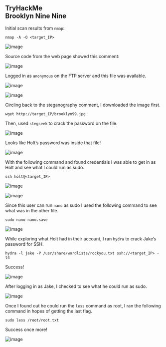TryHackMe <br>
Brooklyn Nine Nine
---

Initial scan results from `nmap`: <br>
```
nmap -A -O <target_IP>
```

![image](https://github.com/xocybersec/TryHackMe-Walkthroughs/assets/91302698/135809ed-56bc-4875-81c0-e818d0912d46)

Source code from the web page showed this comment: <br>

![image](https://github.com/xocybersec/TryHackMe-Walkthroughs/assets/91302698/a8d72e02-f62c-4bee-a847-da70b31ebfa7)

Logged in as `anonymous` on the FTP server and this file was available. <br>

![image](https://github.com/xocybersec/TryHackMe-Walkthroughs/assets/91302698/5fe02e01-64b0-4fd8-8af6-3e50e30fdcc1)

![image](https://github.com/xocybersec/TryHackMe-Walkthroughs/assets/91302698/5acb86e5-f5f3-4551-bd63-f60a07a57009)

Circling back to the steganography comment, I downloaded the image first. <br>
```
wget http://target_IP/brooklyn99.jpg
```
Then, used `stegseek` to crack the password on the file. <br>

![image](https://github.com/xocybersec/TryHackMe-Walkthroughs/assets/91302698/b9bb33e2-d53b-42ea-aa7f-e52ff1834608)

Looks like Holt’s password was inside that file! <br>

![image](https://github.com/xocybersec/TryHackMe-Walkthroughs/assets/91302698/239cddd7-d740-464c-acae-a990a4b208e5)

With the following command and found credentials I was able to get in as Holt and see what I could run as sudo. <br>
```
ssh holt@<target_IP>
```

![image](https://github.com/xocybersec/TryHackMe-Walkthroughs/assets/91302698/1fbfdbb7-9b8f-448f-afd2-77bc8020ecc9)

![image](https://github.com/xocybersec/TryHackMe-Walkthroughs/assets/91302698/ddafa3ab-6c4b-4d05-af82-7a118c7cc354)

Since this user can run `nano` as sudo I used the following command to see what was in the other file. <br>
```
sudo nano nano.save
```

![image](https://github.com/xocybersec/TryHackMe-Walkthroughs/assets/91302698/b539b658-4a99-4de8-aafa-137703b6d22e)

While exploring what Holt had in their account, I ran `hydra` to crack Jake’s password for SSH. <br>
```
hydra -l jake -P /usr/share/wordlists/rockyou.txt ssh://<target_IP> -t4
```
Success! <br>

![image](https://github.com/xocybersec/TryHackMe-Walkthroughs/assets/91302698/c57dc843-305a-4c6b-bb16-dff187888242)

After logging in as Jake, I checked to see what he could run as sudo. <br>

![image](https://github.com/xocybersec/TryHackMe-Walkthroughs/assets/91302698/2be24920-8aad-4b23-9d41-32b1ba246f5f)

Once I found out he could run the `less` command as root, I ran the following command in hopes of getting the last flag. <br>
```
sudo less /root/root.txt
```
Success once more! <br>

![image](https://github.com/xocybersec/TryHackMe-Walkthroughs/assets/91302698/4549aca0-48ba-482f-8586-6c2243e8fa79)




